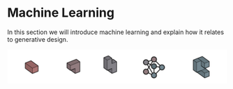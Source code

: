 # Machine Learning

In this section we will introduce machine learning and explain how it relates to generative design.

<img src="../../assets/nextsteps/machinelearning.png"/>

